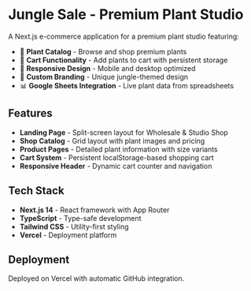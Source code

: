 # Jungle Sale - Premium Plant Studio

A Next.js e-commerce application for a premium plant studio featuring:

- 🌱 **Plant Catalog** - Browse and shop premium plants
- 🛒 **Cart Functionality** - Add plants to cart with persistent storage
- 📱 **Responsive Design** - Mobile and desktop optimized
- 🎨 **Custom Branding** - Unique jungle-themed design
- 📊 **Google Sheets Integration** - Live plant data from spreadsheets

## Features

- **Landing Page** - Split-screen layout for Wholesale & Studio Shop
- **Shop Catalog** - Grid layout with plant images and pricing
- **Product Pages** - Detailed plant information with size variants
- **Cart System** - Persistent localStorage-based shopping cart
- **Responsive Header** - Dynamic cart counter and navigation

## Tech Stack

- **Next.js 14** - React framework with App Router
- **TypeScript** - Type-safe development
- **Tailwind CSS** - Utility-first styling
- **Vercel** - Deployment platform

## Deployment

Deployed on Vercel with automatic GitHub integration.
